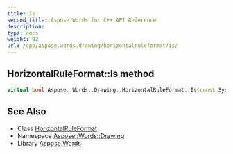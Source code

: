 ```yaml
---
title: Is
second_title: Aspose.Words for C++ API Reference
description: 
type: docs
weight: 92
url: /cpp/aspose.words.drawing/horizontalruleformat/is/
---
```

## HorizontalRuleFormat::Is method




```cpp
virtual bool Aspose::Words::Drawing::HorizontalRuleFormat::Is(const System::TypeInfo &target) const override
```

## See Also

* Class [HorizontalRuleFormat](../)
* Namespace [Aspose::Words::Drawing](../../)
* Library [Aspose.Words](../../../)
